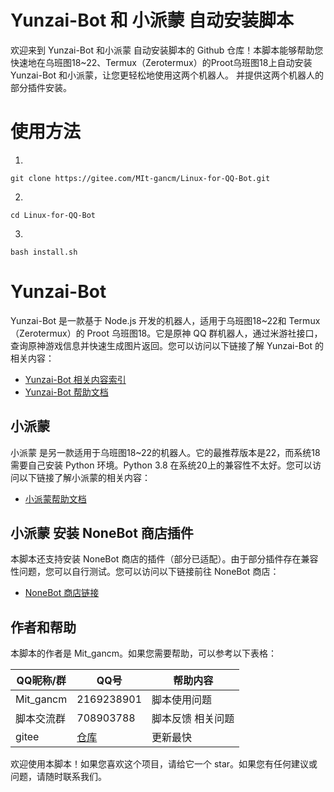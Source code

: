 
# Yunzai-Bot 和 小派蒙 自动安装脚本

欢迎来到 Yunzai-Bot 和小派蒙 自动安装脚本的 Github 仓库！本脚本能够帮助您快速地在乌班图18~22、Termux（Zerotermux）的Proot乌班图18上自动安装 Yunzai-Bot 和小派蒙，让您更轻松地使用这两个机器人。 并提供这两个机器人的部分插件安装。

# 使用方法
1. 
```
git clone https://gitee.com/MIt-gancm/Linux-for-QQ-Bot.git
```

2.
```
cd Linux-for-QQ-Bot
```

3. 
```
bash install.sh
```

# Yunzai-Bot

Yunzai-Bot 是一款基于 Node.js 开发的机器人，适用于乌班图18~22和 Termux（Zerotermux）的 Proot 乌班图18。它是原神 QQ 群机器人，通过米游社接口，查询原神游戏信息并快速生成图片返回。您可以访问以下链接了解 Yunzai-Bot 的相关内容：

- [Yunzai-Bot 相关内容索引](https://gitee.com/yhArcadia/Yunzai-Bot-plugins-index)
- [Yunzai-Bot 帮助文档](https://docs.yunzai.org/)

## 小派蒙

小派蒙 是另一款适用于乌班图18~22的机器人。它的最推荐版本是22，而系统18需要自己安装 Python 环境。Python 3.8 在系统20上的兼容性不太好。您可以访问以下链接了解小派蒙的相关内容：

- [小派蒙帮助文档](https://docs.paimon.cherishmoon.fun/)

## 小派蒙 安装 NoneBot 商店插件

本脚本还支持安装 NoneBot 商店的插件（部分已适配）。由于部分插件存在兼容性问题，您可以自行测试。您可以访问以下链接前往 NoneBot 商店：

- [NoneBot 商店链接](https://v2.nonebot.dev/store)

## 作者和帮助

本脚本的作者是 Mit_gancm。如果您需要帮助，可以参考以下表格：

| QQ昵称/群 | QQ号 | 帮助内容 |
| ------ | ---- | -------- |
| Mit_gancm | 2169238901 | 脚本使用问题 |
| 脚本交流群 | 708903788 | 脚本反馈 相关问题 |
| gitee | [仓库](https://gitee.com/MIt-gancm/Linux-for-QQ-Bot)| 更新最快 | 

欢迎使用本脚本！如果您喜欢这个项目，请给它一个 star。如果您有任何建议或问题，请随时联系我们。
